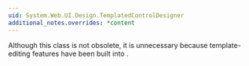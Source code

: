 ```yaml
---
uid: System.Web.UI.Design.TemplatedControlDesigner
additional_notes.overrides: *content
---
```


<p>Although this class is not obsolete, it is unnecessary because template-editing features have been built into <xref href="System.Web.UI.Design.ControlDesigner"></xref>.</p>



